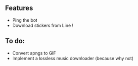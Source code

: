## Features
- Ping the bot
- Download stickers from Line !

## To do:
- Convert apngs to GIF
- Implement a lossless music downloader (because why not)
